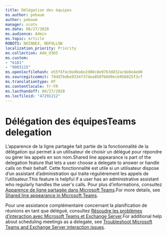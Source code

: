 ```yaml
---
title: Délégation des équipes
ms.author: pebaum
author: pebaum
manager: scotv
ms.date: 08/27/2020
ms.audience: Admin
ms.topic: article
ROBOTS: NOINDEX, NOFOLLOW
localization_priority: Priority
ms.collection: Adm_O365
ms.custom:
- "6181"
- "9003115"
ms.openlocfilehash: e55f4fec0a9ba6e2d08c8e9763d832ac8e8e4e80
ms.sourcegitcommit: 7ddd7bdbe9334f37dea850fb0d9ecb956825f3cf
ms.translationtype: HT
ms.contentlocale: fr-FR
ms.lasthandoff: 08/27/2020
ms.locfileid: "47291212"
---
```

# <a name="teams-delegation"></a><span data-ttu-id="a9bcc-102">Délégation des équipes</span><span class="sxs-lookup"><span data-stu-id="a9bcc-102">Teams delegation</span></span>

<span data-ttu-id="a9bcc-103">L’apparence de la ligne partagée fait partie de la fonctionnalité de la délégation qui permet à un utilisateur de choisir un délégué pour répondre ou gérer les appels en son nom.</span><span class="sxs-lookup"><span data-stu-id="a9bcc-103">Shared line appearance is part of the delegation feature that lets a user choose a delegate to answer or handle calls on their behalf.</span></span> <span data-ttu-id="a9bcc-104">Cette fonctionnalité est utile si un utilisateur dispose d’un assistant d’administration qui traite régulièrement les appels de l’utilisateur.</span><span class="sxs-lookup"><span data-stu-id="a9bcc-104">This feature is helpful if a user has an administrative assistant who regularly handles the user's calls.</span></span> <span data-ttu-id="a9bcc-105">Pour plus d’informations, consultez [Apparence de ligne partagée dans Microsoft Teams](https://docs.microsoft.com/microsoftteams/shared-line-appearance).</span><span class="sxs-lookup"><span data-stu-id="a9bcc-105">For more details, see [Shared line appearance in Microsoft Teams](https://docs.microsoft.com/microsoftteams/shared-line-appearance).</span></span> 

<span data-ttu-id="a9bcc-106">Pour une assistance complémentaire concernant la planification de réunions en tant que délégué, consultez [Résoudre les problèmes d’interaction avec Microsoft Teams et Exchange Server](https://docs.microsoft.com/microsoftteams/troubleshoot/known-issues/teams-exchange-interaction-issue).</span><span class="sxs-lookup"><span data-stu-id="a9bcc-106">For additional help about scheduling meetings as a delegate, see [Troubleshoot Microsoft Teams and Exchange Server interaction issues](https://docs.microsoft.com/microsoftteams/troubleshoot/known-issues/teams-exchange-interaction-issue).</span></span>